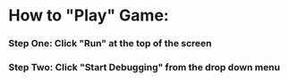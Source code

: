 # How to "Play" Game:

### Step One: Click "Run" at the top of the screen

### Step Two: Click "Start Debugging" from the drop down menu
